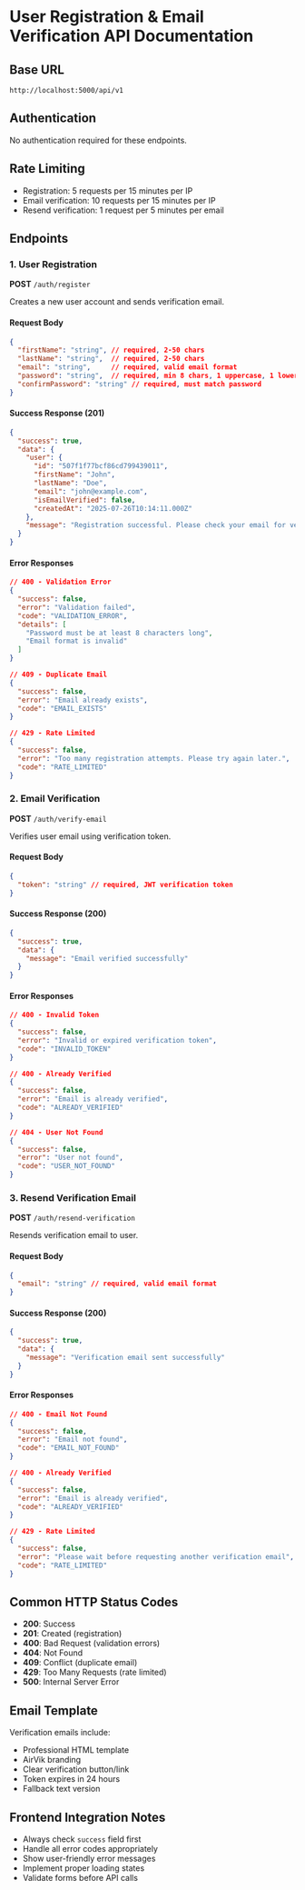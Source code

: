 # User Registration & Email Verification API Documentation

## Base URL
`http://localhost:5000/api/v1`

## Authentication
No authentication required for these endpoints.

## Rate Limiting
- Registration: 5 requests per 15 minutes per IP
- Email verification: 10 requests per 15 minutes per IP
- Resend verification: 1 request per 5 minutes per email

## Endpoints

### 1. User Registration

**POST** `/auth/register`

Creates a new user account and sends verification email.

#### Request Body
```json
{
  "firstName": "string", // required, 2-50 chars
  "lastName": "string",  // required, 2-50 chars
  "email": "string",     // required, valid email format
  "password": "string",  // required, min 8 chars, 1 uppercase, 1 lowercase, 1 number
  "confirmPassword": "string" // required, must match password
}
```

#### Success Response (201)
```json
{
  "success": true,
  "data": {
    "user": {
      "id": "507f1f77bcf86cd799439011",
      "firstName": "John",
      "lastName": "Doe", 
      "email": "john@example.com",
      "isEmailVerified": false,
      "createdAt": "2025-07-26T10:14:11.000Z"
    },
    "message": "Registration successful. Please check your email for verification."
  }
}
```

#### Error Responses
```json
// 400 - Validation Error
{
  "success": false,
  "error": "Validation failed",
  "code": "VALIDATION_ERROR",
  "details": [
    "Password must be at least 8 characters long",
    "Email format is invalid"
  ]
}

// 409 - Duplicate Email
{
  "success": false,
  "error": "Email already exists",
  "code": "EMAIL_EXISTS"
}

// 429 - Rate Limited
{
  "success": false,
  "error": "Too many registration attempts. Please try again later.",
  "code": "RATE_LIMITED"
}
```

### 2. Email Verification

**POST** `/auth/verify-email`

Verifies user email using verification token.

#### Request Body
```json
{
  "token": "string" // required, JWT verification token
}
```

#### Success Response (200)
```json
{
  "success": true,
  "data": {
    "message": "Email verified successfully"
  }
}
```

#### Error Responses
```json
// 400 - Invalid Token
{
  "success": false,
  "error": "Invalid or expired verification token",
  "code": "INVALID_TOKEN"
}

// 400 - Already Verified
{
  "success": false,
  "error": "Email is already verified",
  "code": "ALREADY_VERIFIED"
}

// 404 - User Not Found
{
  "success": false,
  "error": "User not found",
  "code": "USER_NOT_FOUND"
}
```

### 3. Resend Verification Email

**POST** `/auth/resend-verification`

Resends verification email to user.

#### Request Body
```json
{
  "email": "string" // required, valid email format
}
```

#### Success Response (200)
```json
{
  "success": true,
  "data": {
    "message": "Verification email sent successfully"
  }
}
```

#### Error Responses
```json
// 400 - Email Not Found
{
  "success": false,
  "error": "Email not found",
  "code": "EMAIL_NOT_FOUND"
}

// 400 - Already Verified
{
  "success": false,
  "error": "Email is already verified",
  "code": "ALREADY_VERIFIED"
}

// 429 - Rate Limited
{
  "success": false,
  "error": "Please wait before requesting another verification email",
  "code": "RATE_LIMITED"
}
```

## Common HTTP Status Codes
- **200**: Success
- **201**: Created (registration)
- **400**: Bad Request (validation errors)
- **404**: Not Found
- **409**: Conflict (duplicate email)
- **429**: Too Many Requests (rate limited)
- **500**: Internal Server Error

## Email Template
Verification emails include:
- Professional HTML template
- AirVik branding
- Clear verification button/link
- Token expires in 24 hours
- Fallback text version

## Frontend Integration Notes
- Always check `success` field first
- Handle all error codes appropriately
- Show user-friendly error messages
- Implement proper loading states
- Validate forms before API calls
